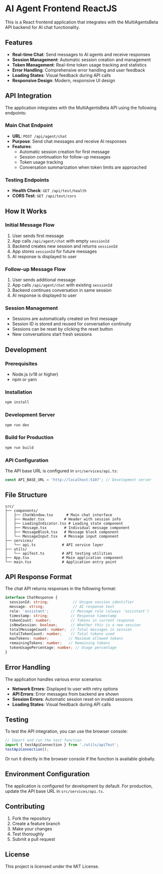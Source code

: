 # AI Agent Frontend ReactJS

This is a React frontend application that integrates with the MultiAgentsBeta API backend for AI chat functionality.

## Features

- **Real-time Chat**: Send messages to AI agents and receive responses
- **Session Management**: Automatic session creation and management
- **Token Management**: Real-time token usage tracking and statistics
- **Error Handling**: Comprehensive error handling and user feedback
- **Loading States**: Visual feedback during API calls
- **Responsive Design**: Modern, responsive UI design

## API Integration

The application integrates with the MultiAgentsBeta API using the following endpoints:

### Main Chat Endpoint
- **URL**: `POST /api/agent/chat`
- **Purpose**: Send chat messages and receive AI responses
- **Features**:
  - Automatic session creation for first message
  - Session continuation for follow-up messages
  - Token usage tracking
  - Conversation summarization when token limits are approached

### Testing Endpoints
- **Health Check**: `GET /api/test/health`
- **CORS Test**: `GET /api/test/cors`

## How It Works

### Initial Message Flow
1. User sends first message
2. App calls `/api/agent/chat` with empty `sessionId`
3. Backend creates new session and returns `sessionId`
4. App stores `sessionId` for future messages
5. AI response is displayed to user

### Follow-up Message Flow
1. User sends additional message
2. App calls `/api/agent/chat` with existing `sessionId`
3. Backend continues conversation in same session
4. AI response is displayed to user

### Session Management
- Sessions are automatically created on first message
- Session ID is stored and reused for conversation continuity
- Sessions can be reset by clicking the reset button
- New conversations start fresh sessions

## Development

### Prerequisites
- Node.js (v18 or higher)
- npm or yarn

### Installation
```bash
npm install
```

### Development Server
```bash
npm run dev
```

### Build for Production
```bash
npm run build
```

### API Configuration
The API base URL is configured in `src/services/api.ts`:
```typescript
const API_BASE_URL = 'http://localhost:5107'; // Development server
```

## File Structure

```
src/
├── components/
│   ├── ChatWindow.tsx      # Main chat interface
│   ├── Header.tsx         # Header with session info
│   ├── LoadingIndicator.tsx # Loading state component
│   ├── Message.tsx        # Individual message component
│   ├── MessageBlock.tsx   # Message block component
│   └── MessageInput.tsx   # Message input component
├── services/
│   └── api.ts            # API service layer
├── utils/
│   └── apiTest.ts        # API testing utilities
├── App.tsx               # Main application component
└── main.tsx              # Application entry point
```

## API Response Format

The chat API returns responses in the following format:

```typescript
interface ChatResponse {
  sessionId: string;           // Unique session identifier
  message: string;             // AI response text
  role: 'assistant';          // Message role (always 'assistant')
  timestamp: string;          // Response timestamp
  tokenCount: number;         // Tokens in current response
  isNewSession: boolean;      // Whether this is a new session
  totalMessageCount: number;  // Total messages in session
  totalTokenCount: number;    // Total tokens used
  maxTokens: number;         // Maximum allowed tokens
  remainingTokens: number;   // Remaining tokens
  tokenUsagePercentage: number; // Usage percentage
}
```

## Error Handling

The application handles various error scenarios:

- **Network Errors**: Displayed to user with retry options
- **API Errors**: Error messages from backend are shown
- **Session Errors**: Automatic session reset on invalid sessions
- **Loading States**: Visual feedback during API calls

## Testing

To test the API integration, you can use the browser console:

```javascript
// Import and run the test function
import { testApiConnection } from './utils/apiTest';
testApiConnection();
```

Or run it directly in the browser console if the function is available globally.

## Environment Configuration

The application is configured for development by default. For production, update the API base URL in `src/services/api.ts`.

## Contributing

1. Fork the repository
2. Create a feature branch
3. Make your changes
4. Test thoroughly
5. Submit a pull request

## License

This project is licensed under the MIT License.
